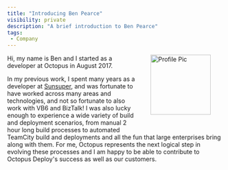 ```yaml
---
title: "Introducing Ben Pearce"
visibility: private
description: "A brief introduction to Ben Pearce"
tags:
 - Company
---
```


<div style="float: right; margin: 30px; margin-top: 0">
<img alt="Profile Pic" src="https://i.octopus.com/site/team/avatar-ben-140.png" height="140" width="140" />
</div>

Hi, my name is Ben and I started as a developer at Octopus in August 2017.

In my previous work, I spent many years as a developer at [Sunsuper](https://www.sunsuper.com.au/), and was fortunate to have worked across many areas and technologies, and not so fortunate to also work with VB6 and BizTalk! I was also lucky enough to experience a wide variety of build and deployment scenarios, from manual 2 hour long build processes to automated TeamCity build and deployments and all the fun that large enterprises bring along with them. For me, Octopus represents the next logical step in evolving these processes and I am happy to be able to contribute to Octopus Deploy's success as well as our customers.
